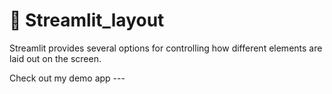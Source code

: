 # 🎈 Streamlit_layout
Streamlit provides several options for controlling how different elements are laid out on the screen.

Check out my demo app --- <!--[![Streamlit App](https://static.streamlit.io/badges/streamlit_badge_black_white.svg)]()-->
